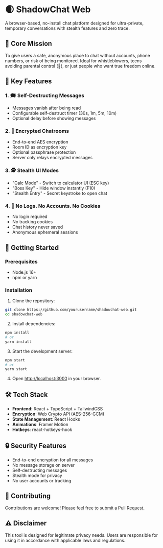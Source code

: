 # 🌒 ShadowChat Web

A browser-based, no-install chat platform designed for ultra-private, temporary conversations with stealth features and zero trace.

## 🎯 Core Mission

To give users a safe, anonymous place to chat without accounts, phone numbers, or risk of being monitored. Ideal for whistleblowers, teens avoiding parental control (👀), or just people who want true freedom online.

## 🧠 Key Features

### 1. 🗯️ Self-Destructing Messages
- Messages vanish after being read
- Configurable self-destruct timer (30s, 1m, 5m, 10m)
- Optional delay before showing messages

### 2. 🔑 Encrypted Chatrooms
- End-to-end AES encryption
- Room ID as encryption key
- Optional passphrase protection
- Server only relays encrypted messages

### 3. 🕵️ Stealth UI Modes
- "Calc Mode" - Switch to calculator UI (ESC key)
- "Boss Key" - Hide window instantly (F10)
- "Stealth Entry" - Secret keystroke to open chat

### 4. 🧼 No Logs. No Accounts. No Cookies
- No login required
- No tracking cookies
- Chat history never saved
- Anonymous ephemeral sessions

## 🚀 Getting Started

### Prerequisites
- Node.js 16+
- npm or yarn

### Installation

1. Clone the repository:
```bash
git clone https://github.com/yourusername/shadowchat-web.git
cd shadowchat-web
```

2. Install dependencies:
```bash
npm install
# or
yarn install
```

3. Start the development server:
```bash
npm start
# or
yarn start
```

4. Open [http://localhost:3000](http://localhost:3000) in your browser.

## 🛠️ Tech Stack

- **Frontend**: React + TypeScript + TailwindCSS
- **Encryption**: Web Crypto API (AES-256-GCM)
- **State Management**: React Hooks
- **Animations**: Framer Motion
- **Hotkeys**: react-hotkeys-hook

## 🔒 Security Features

- End-to-end encryption for all messages
- No message storage on server
- Self-destructing messages
- Stealth mode for privacy
- No user accounts or tracking

## 🤝 Contributing

Contributions are welcome! Please feel free to submit a Pull Request.

## ⚠️ Disclaimer

This tool is designed for legitimate privacy needs. Users are responsible for using it in accordance with applicable laws and regulations. 
